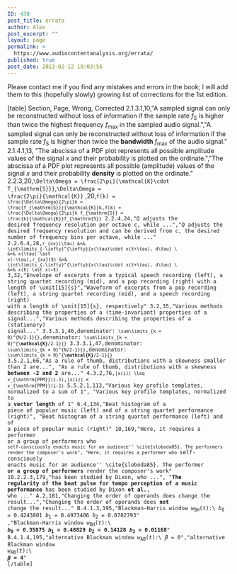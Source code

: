 ```yaml
---
ID: 430
post_title: errata
author: Alex
post_excerpt: ""
layout: page
permalink: >
  https://www.audiocontentanalysis.org/errata/
published: true
post_date: 2013-02-12 18:03:56
---
```

Please contact me if you find any mistakes and errors in the book; I will add them to this (hopefully slowly) growing list of corrections for the 1st edition.

[table]
Section, Page, Wrong, Corrected
2.1.3.1,10,"A sampled signal can only be reconstructed without loss of information if the sample rate $f_{\mathrm{S}}$ is higher than twice the highest frequency $f_{\mathrm{max}}$ in the sampled audio signal.","A sampled signal can only be reconstructed without loss of information if the sample rate $f_{\mathrm{S}}$ is higher than twice the <strong>bandwidth</strong> $f_{\mathrm{max}}$ of the audio signal."
2.1.4.1,13, "The abscissa of a PDF plot represents all possible amplitude values of the signal $x$ and their probability is plotted on the ordinate.","The abscissa of a PDF plot represents all possible (amplitude) values of the signal $x$ and their probability <strong>density</strong> is plotted on the ordinate."
2.2.3,20,<code>\Delta\Omega = \frac{2\pi}{\mathcal{K}\cdot T_{\mathrm{S}}}</code>,<code>\Delta\Omega = \frac{2\pi}{\mathcal{K}}</code>
,20,<code>f(k) = <code>\frac{\Delta\Omega}{2\pi}k = \frac{f_{\mathrm{S}}}{\mathcal{K}}k</code>,<code>f(k) = \frac{\Delta\Omega}{2\pi}k f_{\mathrm{S}} = \frac{k}{\mathcal{K}}f_{\mathrm{S}}</code>
2.2.4,24,"Q adjusts the desired frequency resolution per octave c, while ...","Q adjusts the desired frequency resolution and can be derived from c, the desired number of frequency bins per octave, while ..."
2.2.6.4,28,<code>r_{xx}(\tau) &amp;=&amp; \int\limits_{-\infty}^{\infty}{x(\tau)\cdot x(t+\tau)\, d\tau} \\ &amp;=&amp; x(\tau) \ast x(-\tau)</code>,<code>r_{xx}(<strong>t</strong>) &amp;=&amp; \int\limits_{-\infty}^{\infty}{x(\tau)\cdot x(t+\tau)\, d\tau} \\ &amp;=&amp; x(<strong>t</strong>) \ast x(<strong>-t</strong>)</code>
3,32,"Envelope of excerpts from a typical speech recording (left), a string quartet recording (mid), and a pop recording (right)  with a length of \unit[15]{s}","Waveform of excerpts from a pop recording (left), a string quartet recording (mid), and a speech recording (right)  with a length of \unit[15]{s}, respectively"
3.2,35,"Various methods describing the properties of a (time-invariant) properties of a signal...","Various methods describing the properties of a (stationary) signal..."
3.3.3.1,46,denominator: <code>\sum\limits_{k = 0}^{N/2-1}{}</code>,denominator: <code>\sum\limits_{k = 0}^{<strong>\mathcal{K}</strong>/2-1}{}</code>
3.3.3.1,47,denominator: <code>\sum\limits_{k = 0}^{N/2-1}{}</code>,denominator: <code>\sum\limits_{k = 0}^{<strong>\mathcal{K}</strong>/2-1}{}</code>
3.5.2.1,66,"As a rule of thumb, distributions with a skewness smaller than 2 are...", "As a rule of thumb, distributions with a skewness <strong>between -2 and 2</strong> are..."
4.3.2,76,<code>|x(i)| \leq v_{\mathrm{PPM}}(i-1)</code>,<code>|x(i)| <strong>&lt;</strong> v_{\mathrm{PPM}}(i-1)</code>
5.5.2.1,113,"Various key profile templates, normalized to a sum of 1", "Various key profile templates, normalized to a <strong>vector length</strong> of 1"
6.4,134,"Beat histogram of a piece of popular music (left) and of a string quartet performance (right)", "Beat histogram of a string quartet performance (left) and of a piece of popular music (right)"
10,169,"Here, it requires a performer or a group of performers who ``self-consciously enacts music for an audience'' \cite{sloboda85}. The performers render the composer's work", "Here, it requires a performer who ``self-consciously enacts music for an audience'' \cite{sloboda85}. The performer <strong>or a group of performers</strong> render the composer's work"
10.2.2.3,179,"has been studied by Dixon, who ...", "<strong>The regularity of the beat pulse for tempo perception of a music performance</strong> has been studied by Dixon <strong>et al.</strong>, who ..."
A.2,181,"Changing the order of operands does change the result...","Changing the order of operands does <strong>not</strong> change the result..."
B.4.1.3,195,"Blackman-Harris window $w_{\mathrm{BH}}(t)$:\\ $b_0 = 0.4243801\, b_1 = 0.4973406\, b_2 = 0.0782793$" ,"Blackman-Harris window $w_{\mathrm{BH}}(t)$:\\ <strong>$b_0 = 0.35875\, b_1 = 0.48829\, b_2 = 0.14128\, b_3 = 0.01168$</strong>"
B.4.1.4,195,"alternative Blackman window $w_{\mathrm{AB}}(t)$:\\ $\beta = 0$","alternative Blackman window $w_{\mathrm{AB}}(t)$:\\ <strong>$\beta = 4$</strong>"
[/table]</code>